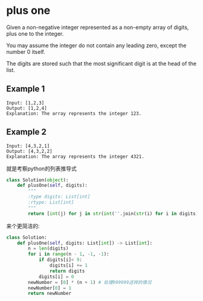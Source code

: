 # plus one

Given a non-negative integer represented as a non-empty array of digits, plus one to the integer.

You may assume the integer do not contain any leading zero, except the number 0 itself.

The digits are stored such that the most significant digit is at the head of the list.

## Example 1

```text
Input: [1,2,3]
Output: [1,2,4]
Explanation: The array represents the integer 123.
```

## Example 2

```text
Input: [4,3,2,1]
Output: [4,3,2,2]
Explanation: The array represents the integer 4321.
```

就是考察python的列表推导式

```python
class Solution(object):
    def plusOne(self, digits):
        """
        :type digits: List[int]
        :rtype: List[int]
        """
        return [int(j) for j in str(int(''.join(str(i) for i in digits))+1)]


```

来个更简洁的:

```python
class Solution:
    def plusOne(self, digits: List[int]) -> List[int]:
        n = len(digits)
        for i in range(n - 1, -1, -1):
            if digits[i]< 9:
                digits[i] += 1
                return digits
            digits[i] = 0
        newNumber = [0] * (n + 1) # 处理999999这样的情况
        newNumber[0] = 1
        return newNumber
```
